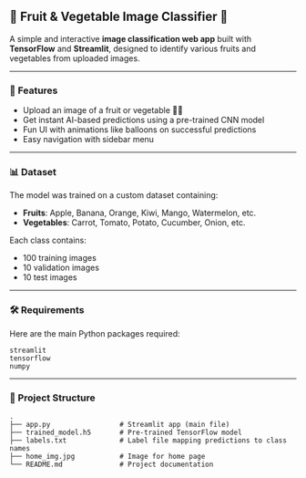 
## 🥦 Fruit & Vegetable Image Classifier 🍎

A simple and interactive **image classification web app** built with **TensorFlow** and **Streamlit**, designed to identify various fruits and vegetables from uploaded images.

---

### 🚀 Features

* Upload an image of a fruit or vegetable 🍉🥕
* Get instant AI-based predictions using a pre-trained CNN model
* Fun UI with animations like balloons on successful predictions
* Easy navigation with sidebar menu

---

### 📊 Dataset

The model was trained on a custom dataset containing:

* **Fruits**: Apple, Banana, Orange, Kiwi, Mango, Watermelon, etc.
* **Vegetables**: Carrot, Tomato, Potato, Cucumber, Onion, etc.

Each class contains:

* 100 training images
* 10 validation images
* 10 test images

---

### 🛠️ Requirements

Here are the main Python packages required:

```
streamlit
tensorflow
numpy

```




---

### 📂 Project Structure

```
.
├── app.py                 # Streamlit app (main file)
├── trained_model.h5       # Pre-trained TensorFlow model
├── labels.txt             # Label file mapping predictions to class names
├── home_img.jpg           # Image for home page
└── README.md              # Project documentation
```
